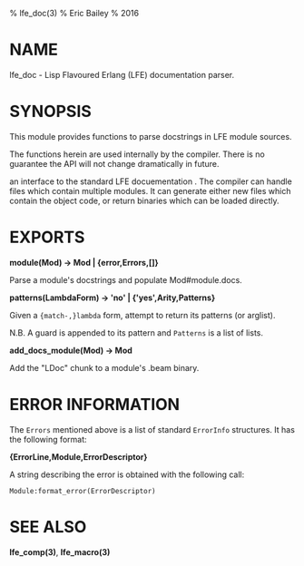 % lfe_doc(3)
% Eric Bailey
% 2016


# NAME

lfe_doc - Lisp Flavoured Erlang (LFE) documentation parser.


# SYNOPSIS

This module provides functions to parse docstrings in LFE module sources.

The functions herein are used internally by the compiler.
There is no guarantee the API will not change dramatically in future.

an interface to the standard LFE
docuementation . The compiler can handle files which contain multiple
modules. It can generate either new files which contain the
object code, or return binaries which can be loaded directly.


# EXPORTS

**module(Mod) -> Mod | {error,Errors,[]}**

Parse a module's docstrings and populate Mod#module.docs.

**patterns(LambdaForm) -> 'no' | {'yes',Arity,Patterns}**

Given a ``{match-,}lambda`` form, attempt to return its patterns (or arglist).

N.B. A guard is appended to its pattern and ``Patterns`` is a list of lists.

**add_docs_module(Mod) -> Mod**

Add the "LDoc" chunk to a module's .beam binary.


# ERROR INFORMATION

The ``Errors`` mentioned above is a list of standard ``ErrorInfo`` structures.
It has the following format:

**{ErrorLine,Module,ErrorDescriptor}**

A string describing the error is obtained with the following call:

```
Module:format_error(ErrorDescriptor)
```


# SEE ALSO

**lfe_comp(3)**, **lfe_macro(3)**
